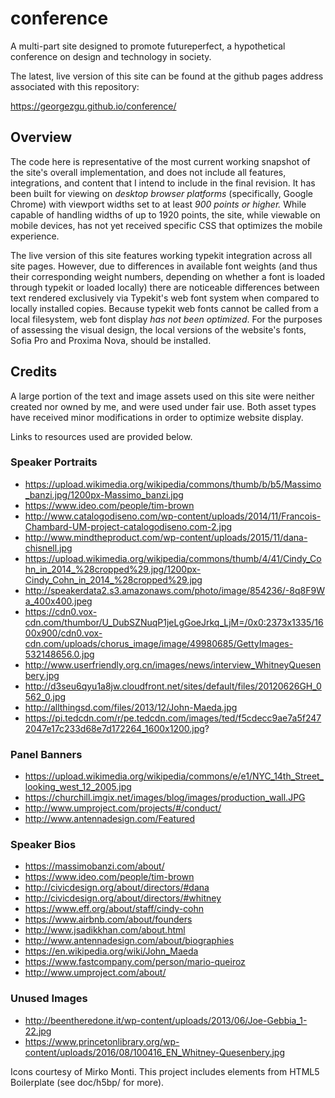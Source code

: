 # conference
A multi-part site designed to promote futureperfect, a hypothetical conference on design and technology in society.

The latest, live version of this site can be found at the github pages address associated with this repository:

https://georgezgu.github.io/conference/

## Overview
The code here is representative of the most current working snapshot of the site's overall implementation, and does not include all features, integrations, and content that I intend to include in the final revision. It has been built for viewing on *desktop browser platforms* (specifically, Google Chrome) with viewport widths set to at least *900 points or higher.* While capable of handling widths of up to 1920 points, the site, while viewable on mobile devices, has not yet received specific CSS that optimizes the mobile experience.

The live version of this site features working typekit integration across all site pages. However, due to differences in available font weights (and thus their corresponding weight numbers, depending on whether a font is loaded through typekit or loaded locally) there are noticeable differences between text rendered exclusively via Typekit's web font system when compared to locally installed copies. Because typekit web fonts cannot be called from a local filesystem, web font display *has not been optimized*. For the purposes of assessing the visual design, the local versions of the website's fonts, Sofia Pro and Proxima Nova, should be installed.

## Credits
A large portion of the text and image assets used on this site were neither created nor owned by me, and were used under fair use. Both asset types have received minor modifications in order to optimize website display. 

Links to resources used are provided below.

### Speaker Portraits
- https://upload.wikimedia.org/wikipedia/commons/thumb/b/b5/Massimo_banzi.jpg/1200px-Massimo_banzi.jpg
- https://www.ideo.com/people/tim-brown
- http://www.catalogodiseno.com/wp-content/uploads/2014/11/Francois-Chambard-UM-project-catalogodiseno.com-2.jpg
- http://www.mindtheproduct.com/wp-content/uploads/2015/11/dana-chisnell.jpg
- https://upload.wikimedia.org/wikipedia/commons/thumb/4/41/Cindy_Cohn_in_2014_%28cropped%29.jpg/1200px-Cindy_Cohn_in_2014_%28cropped%29.jpg
- http://speakerdata2.s3.amazonaws.com/photo/image/854236/-8q8F9Wa_400x400.jpeg
- https://cdn0.vox-cdn.com/thumbor/U_DubSZNuqP1jeLgGoeJrkq_LjM=/0x0:2373x1335/1600x900/cdn0.vox-cdn.com/uploads/chorus_image/image/49980685/GettyImages-532148656.0.jpg
- http://www.userfriendly.org.cn/images/news/interview_WhitneyQuesenbery.jpg
- http://d3seu6qyu1a8jw.cloudfront.net/sites/default/files/20120626GH_0562_0.jpg
- http://allthingsd.com/files/2013/12/John-Maeda.jpg
- https://pi.tedcdn.com/r/pe.tedcdn.com/images/ted/f5cdecc9ae7a5f2472047e17c233d68e7d172264_1600x1200.jpg?

### Panel Banners
- https://upload.wikimedia.org/wikipedia/commons/e/e1/NYC_14th_Street_looking_west_12_2005.jpg
- https://churchill.imgix.net/images/blog/images/production_wall.JPG
- http://www.umproject.com/projects/#/conduct/
- http://www.antennadesign.com/Featured

### Speaker Bios
- https://massimobanzi.com/about/
- https://www.ideo.com/people/tim-brown
- http://civicdesign.org/about/directors/#dana
- http://civicdesign.org/about/directors/#whitney
- https://www.eff.org/about/staff/cindy-cohn
- https://www.airbnb.com/about/founders
- http://www.jsadikkhan.com/about.html
- http://www.antennadesign.com/about/biographies
- https://en.wikipedia.org/wiki/John_Maeda
- https://www.fastcompany.com/person/mario-queiroz
- http://www.umproject.com/about/

### Unused Images
- http://beentheredone.it/wp-content/uploads/2013/06/Joe-Gebbia_1-22.jpg
- https://www.princetonlibrary.org/wp-content/uploads/2016/08/100416_EN_Whitney-Quesenbery.jpg

Icons courtesy of Mirko Monti. This project includes elements from HTML5 Boilerplate (see doc/h5bp/ for more).